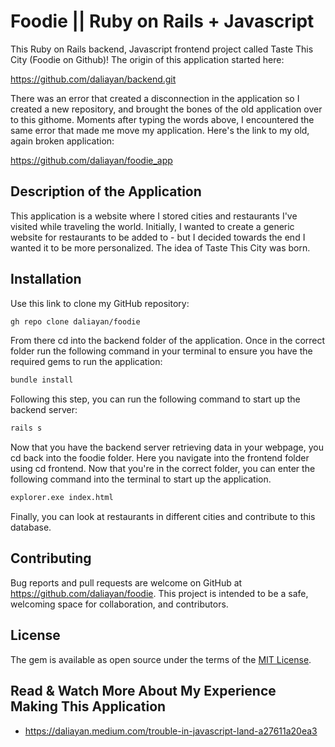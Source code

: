 # Foodie || Ruby on Rails + Javascript

This Ruby on Rails backend, Javascript frontend project called Taste This City (Foodie on Github)! The origin of this application started here: 

https://github.com/daliayan/backend.git

There was an error that created a disconnection in the application so I created a new repository, and brought the bones of the old application over to this githome. Moments after typing the words above, I encountered the same error that made me move my application. Here's the link to my old, again broken application: 

https://github.com/daliayan/foodie_app

## Description of the Application
This application is a website where I stored cities and restaurants I've visited while traveling the world. Initially, I wanted to create a generic website for restaurants to be added to - but I decided towards the end I wanted it to be more personalized. The idea of Taste This City was born.

## Installation

Use this link to clone my GitHub repository:
```bash
gh repo clone daliayan/foodie
```

From there cd into the backend folder of the application. Once in the correct folder run the following command in your terminal to ensure you have the required gems to run the application:
```bash
bundle install
```

Following this step, you can run the following command to start up the backend server:
```bash
rails s
```

Now that you have the backend server retrieving data in your webpage, you cd back into the foodie folder. Here you navigate into the frontend folder using cd frontend. Now that you're in the correct folder, you can enter the following command into the terminal to start up the application.
```bash
explorer.exe index.html
```
Finally, you can look at restaurants in different cities and contribute to this database.

## Contributing

Bug reports and pull requests are welcome on GitHub at https://github.com/daliayan/foodie. This project is intended to be a safe, welcoming space for collaboration, and contributors.

## License

The gem is available as open source under the terms of the [MIT License](https://opensource.org/licenses/MIT).

## Read & Watch More About My Experience Making This Application
- https://daliayan.medium.com/trouble-in-javascript-land-a27611a20ea3